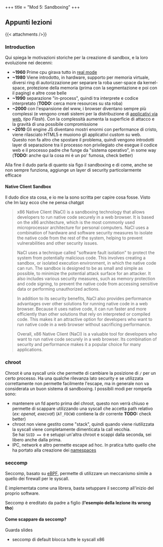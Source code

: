 +++
title = "Mod 5: Sandboxing"
+++

## Appunti lezioni

{{< attachments />}}

### Introduction

Qui spiega le motivazioni storiche per la creazione di sandbox, e la loro evoluzione nei decenni:

* __~1960__ Prime cpu girava tutto in [real mode](https://en.wikipedia.org/wiki/Real_mode)
* __~1980__ Viene introdotto, in hardware, supporto per memoria virtuale, diversi ring di autorizzazione per separare la roba user-space da kernel-space, protezione della memoria (prima con la segmentazione e poi con il paging) e altre cose belle
* __~1990__ separazione "in-process", quindi tra interprete e codice interpretato (__TODO:__ cerca more resources su sta roba)
* __~2000__ con l'espansione del www, i browser diventano sempre più complessi (e vengono creati sistemi per la distribuzione di [applicativi via web](https://en.wikipedia.org/wiki/Rich_web_application), _tipo Flash_). Con la complessità aumenta la superficie di attacco e la gravità di una possibile compromissione
* __~2010__ Gli engine JS diventano mostri enormi con performance di cristo, viene rilasciato HTML5 e muoiono gli applicativi custom su web. <br> Questo non fa altro che spostare il problema, quindi vengono introdotti layer di separazione tra il processo non privilegiato che esegue il codice web e il processo padre che funge da "sistema operativo", in some way (__TODO:__ anche qui la cosa mi è un po' fumosa, check better)

Alla fine il dudo parla di quanto sia figo il sandboxing e di come, anche se non sempre funziona, aggiunge un layer di security particolarmente efficace

#### Native Client Sandbox

Il dudo dice sta cosa, e io me la sono scritta per capire cosa fosse. Visto che Im lazy ecco che ne pensa chatgpt
>x86 Native Client (NaCl) is a sandboxing technology that allows developers to run native code securely in a web browser. It is based on the x86 architecture, which is the most commonly used microprocessor architecture for personal computers. NaCl uses a combination of hardware and software security measures to isolate the native code from the rest of the system, helping to prevent vulnerabilities and other security issues.
>
>NaCl uses a technique called "software fault isolation" to protect the system from potentially malicious code. This involves creating a sandbox, or isolated execution environment, in which the native code can run. The sandbox is designed to be as small and simple as possible, to minimize the potential attack surface for an attacker. It also includes various security measures, such as memory protection and code signing, to prevent the native code from accessing sensitive data or performing unauthorized actions.
>
>In addition to its security benefits, NaCl also provides performance advantages over other solutions for running native code in a web browser. Because it uses native code, it can run faster and more efficiently than other solutions that rely on interpreted or compiled code. This makes it an attractive option for developers who want to run native code in a web browser without sacrificing performance.
>
>Overall, x86 Native Client (NaCl) is a valuable tool for developers who want to run native code securely in a web browser. Its combination of security and performance makes it a popular choice for many applications.

### chroot

Chroot è una syscall unix che permette di cambiare la posizione di `/` per un certo processo.
Ha una qualche rilevanza lato security e se utilizzata correttamente non permette facilmente l'escape, ma in generale non va considerata un buon sistema di sandboxing.
I possibili modi per romperla sono:

* mantenere un fd aperto prima del chroot, questo non verrà chiuso e permette di scappare utilizzando una syscall che accetta path relativo (_ex: openat, execvat_) (`AT_FDCWD` contiene la dir corrente __TODO:__ check better)
* chroot non viene gestito come "stack", quindi quando viene riutilizzata la syscall viene completamente dimenticata la call vecchia. <br> Se hai `SUID == 0` e setuppi un'altra chroot e scappi dalla seconda, sei libero anche dalla prima.
* IPC, network e altro permette escape ad hoc. In pratica tutto quello che ha portato alla creazione dei [namespaces](https://en.wikipedia.org/wiki/Linux_namespaces)

### seccomp

Seccomp, basato su [eBPF](https://ebpf.io/), permette di utilizzare un meccanismo simile a quello dei firewall per le syscall.

È implementata come una librera, basta setuppare il seccomp all'inizio del proprio software.

Seccomp è ereditato da padre a figlio (__l'esempio della lezione its wrong tho__)

#### Come scappare da seccomp?

Guarda slides

* seccomp di default blocca tutte le syscall x86
